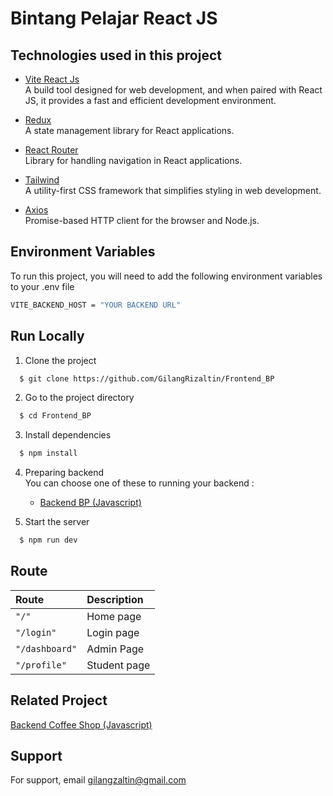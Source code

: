 # Bintang Pelajar React JS

## Technologies used in this project

- [Vite React Js](https://vitejs.dev/guide/) \
  A build tool designed for web development, and when paired with React JS, it provides a fast and efficient development environment.

- [Redux](https://react-redux.js.org/introduction/getting-started) \
  A state management library for React applications.

- [React Router](https://reactrouter.com/en/main/start/overview) \
  Library for handling navigation in React applications.

- [Tailwind](https://tailwindcss.com/docs/installation) \
  A utility-first CSS framework that simplifies styling in web development.

- [Axios](https://axios-http.com/docs/intro) \
  Promise-based HTTP client for the browser and Node.js.

## Environment Variables

To run this project, you will need to add the following environment variables to your .env file

```bash
VITE_BACKEND_HOST = "YOUR BACKEND URL"
```

## Run Locally

1. Clone the project

```bash
  $ git clone https://github.com/GilangRizaltin/Frontend_BP
```

2. Go to the project directory

```bash
  $ cd Frontend_BP
```

3. Install dependencies

```bash
  $ npm install
```

4. Preparing backend \
   You can choose one of these to running your backend :

   - [Backend BP (Javascript)](#backend)

5. Start the server

```bash
  $ npm run dev
```

## Route

| Route          | Description  |
| :------------- | :----------- |
| `"/"`          | Home page    |
| `"/login"`     | Login page   |
| `"/dashboard"` | Admin Page   |
| `"/profile"`   | Student page |

## Related Project

<a name="backend"></a>

[Backend Coffee Shop (Javascript)](https://github.com/GilangRizaltin/Backend_BP)

## Support

For support, email gilangzaltin@gmail.com
